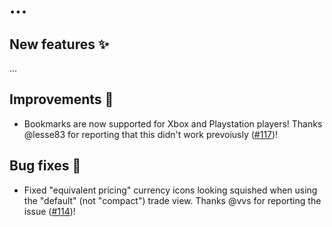 # ...

## New features ✨

...

## Improvements 💅

- Bookmarks are now supported for Xbox and Playstation players! Thanks @lesse83 for reporting that this didn't work prevoiusly ([#117](https://github.com/exile-center/better-trading/issues/117))!

## Bug fixes 🐛

- Fixed "equivalent pricing" currency icons looking squished when using the "default" (not "compact") trade view. Thanks @vvs for reporting the issue ([#114](https://github.com/exile-center/better-trading/issues/114))!
